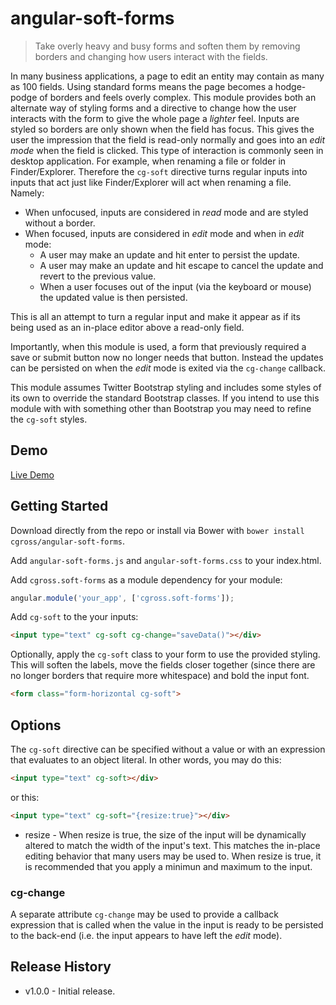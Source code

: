 # angular-soft-forms

> Take overly heavy and busy forms and soften them by removing borders and changing how users interact with the fields.

In many business applications, a page to edit an entity may contain as many as 100 fields.  Using standard forms means the page becomes a hodge-podge of borders and feels overly complex.  This module provides both an alternate way of styling forms and a directive to change how the user interacts with the form to give the whole page a _lighter_ feel.  Inputs are styled so borders are only shown when the field has focus.  This gives the user the impression that the field is read-only normally and goes into an _edit mode_ when the field is clicked.  This type of interaction is commonly seen in desktop application.  For example, when renaming a file or folder in Finder/Explorer.  Therefore the `cg-soft` directive turns regular inputs into inputs that act just like Finder/Explorer will act when renaming a file.  Namely:

* When unfocused, inputs are considered in _read_ mode and are styled without a border.
* When focused, inputs are considered in _edit_ mode and when in _edit_ mode:
	* A user may make an update and hit enter to persist the update.
	* A user may make an update and hit escape to cancel the update and revert to the previous value.
	* When a user focuses out of the input (via the keyboard or mouse) the updated value is then persisted.

This is all an attempt to turn a regular input and make it appear as if its being used as an in-place editor above a read-only field.

Importantly, when this module is used, a form that previously required a save or submit button now no longer needs that button.  Instead the updates can be persisted on when the _edit_ mode is exited via the `cg-change` callback.

This module assumes Twitter Bootstrap styling and includes some styles of its own to override the standard Bootstrap classes.  If you intend to use this module with with something other than Bootstrap you may need to refine the `cg-soft` styles.

## Demo

[Live Demo](http://cgross.github.io/angular-soft-forms/demo)

## Getting Started

Download directly from the repo or install via Bower with `bower install cgross/angular-soft-forms`.

Add `angular-soft-forms.js` and `angular-soft-forms.css` to your index.html.  

Add `cgross.soft-forms` as a module dependency for your module:

```js
angular.module('your_app', ['cgross.soft-forms']);
```

Add `cg-soft` to the your inputs:

```html
<input type="text" cg-soft cg-change="saveData()"></div>
```

Optionally, apply the `cg-soft` class to your form to use the provided styling.  This will soften the labels, move the fields closer together (since there are no longer borders that require more whitespace) and bold the input font.

```html
<form class="form-horizontal cg-soft">
```

## Options

The `cg-soft` directive can be specified without a value or with an expression that evaluates to an object literal.  In other words, you may do this:

```html
<input type="text" cg-soft></div>
```

or this:

```html
<input type="text" cg-soft="{resize:true}"></div>
```

* resize - When resize is true, the size of the input will be dynamically altered to match the width of the input's text. This matches the in-place editing behavior that many users may be used to.  When resize is true, it is recommended that you apply a minimun and maximum to the input.

### cg-change

A separate attribute `cg-change` may be used to provide a callback expression that is called when the value in the input is ready to be persisted to the back-end (i.e. the input appears to have left the _edit_ mode).

## Release History

 * v1.0.0 - Initial release.
